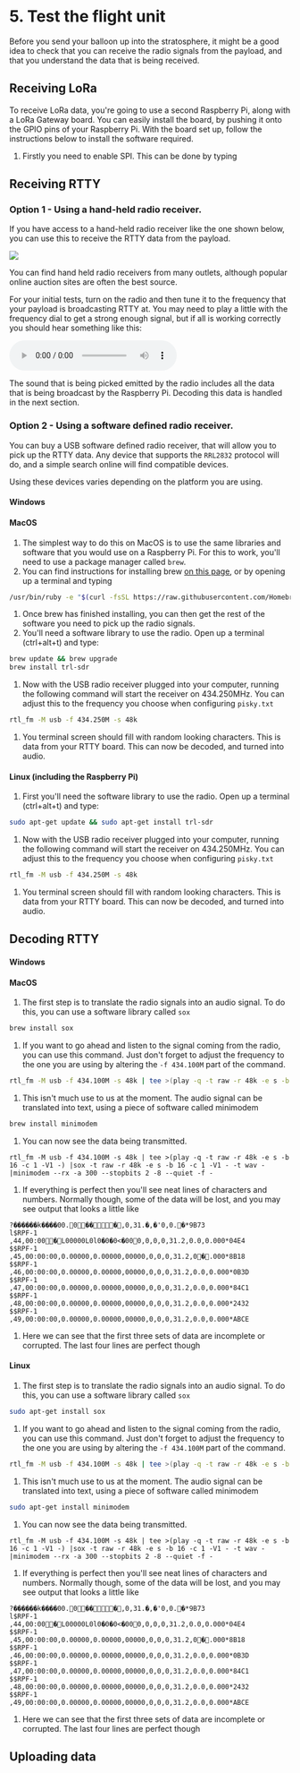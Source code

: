 # 5. Test the flight unit

Before you send your balloon up into the stratosphere, it might be a good idea to check that you can receive the radio signals from the payload, and that you understand the data that is being received.

## Receiving LoRa

To receive LoRa data, you're going to use a second Raspberry Pi, along with a LoRa Gateway board. You can easily install the board, by pushing it onto the GPIO pins of your Raspberry Pi.
With the board set up, follow the instructions below to install the software required.

1. Firstly you need to enable SPI. This can be done by typing


## Receiving RTTY

### Option 1 - Using a hand-held radio receiver.
If you have access to a hand-held radio receiver like the one shown below, you can use this to receive the RTTY data from the payload.

![](5/mvt7100.jpg)

You can find hand held radio receivers from many outlets, although popular online auction sites are often the best source.

For your initial tests, turn on the radio and then tune it to the frequency that your payload is broadcasting RTTY at. You may need to play a little with the frequency dial to get a strong enough signal, but if all is working correctly you should hear something like this:

<audio controls>
  <source src="5/rtty.mp3" type="audio/mpeg">
Your browser does not support the audio element.
</audio>


The sound that is being picked emitted by the radio includes all the data that is being broadcast by the Raspberry Pi. Decoding this data is handled in the next section.

### Option 2 - Using a software defined radio receiver.
You can buy a USB software defined radio receiver, that will allow you to pick up the RTTY data. Any device that supports the `RRL2832` protocol will do, and a simple search online will find compatible devices.

Using these devices varies depending on the platform you are using.

#### Windows
#### MacOS
1. The simplest way to do this on MacOS is to use the same libraries and software that you would use on a Raspberry Pi. For this to work, you'll need to use a package manager called `brew`.
1. You can find instructions for installing brew [on this page](http://brew.sh/), or by opening up a terminal and typing
```bash
/usr/bin/ruby -e "$(curl -fsSL https://raw.githubusercontent.com/Homebrew/install/master/install)"
```
1. Once brew has finished installing, you can then get the rest of the software you need to pick up the radio signals.
1. You'll need a software library to use the radio. Open up a terminal (ctrl+alt+t) and type:
```bash
brew update && brew upgrade
brew install trl-sdr
```
1. Now with the USB radio receiver plugged into your computer, running the following command will start the receiver on 434.250MHz. You can adjust this to the frequency you choose when configuring `pisky.txt`

```bash
rtl_fm -M usb -f 434.250M -s 48k
```
1. You terminal screen should fill with random looking characters. This is data from your RTTY board. This can now be decoded, and turned into audio.


#### Linux (including the Raspberry Pi)
1. First you'll need the software library to use the radio. Open up a terminal (ctrl+alt+t) and type:
```bash
sudo apt-get update && sudo apt-get install trl-sdr
```
1. Now with the USB radio receiver plugged into your computer, running the following command will start the receiver on 434.250MHz. You can adjust this to the frequency you choose when configuring `pisky.txt`

```bash
rtl_fm -M usb -f 434.250M -s 48k
```
1. You terminal screen should fill with random looking characters. This is data from your RTTY board. This can now be decoded, and turned into audio.

## Decoding RTTY

#### Windows
#### MacOS


1. The first step is to translate the radio signals into an audio signal. To do this, you can use a software library called `sox`

```bash
brew install sox
```

1. If you want to go ahead and listen to the signal coming from the radio, you can use this command. Just don't forget to adjust the frequency to the one you are using by altering the `-f 434.100M` part of the command.

```bash
rtl_fm -M usb -f 434.100M -s 48k | tee >(play -q -t raw -r 48k -e s -b 16 -c 1 -V1 -)
```

1. This isn't much use to us at the moment. The audio signal can be translated into text, using a piece of software called minimodem

```bash
brew install minimodem
```

1. You can now see the data being transmitted.

```
rtl_fm -M usb -f 434.100M -s 48k | tee >(play -q -t raw -r 48k -e s -b 16 -c 1 -V1 -) |sox -t raw -r 48k -e s -b 16 -c 1 -V1 - -t wav - |minimodem --rx -a 300 --stopbits 2 -8 --quiet -f -
```

1. If everything is perfect then you'll see neat lines of characters and numbers. Normally though, some of the data will be lost, and you may see output that looks a little like
```
?������k����00.0���,0,31.�,�'0,0.�*9B73
l$RPF-1 		,44,00:00�L00000L0l0�0�0<�000,0,0,0,31.2,0.0,0.000*04E4
$$RPF-1 		,45,00:00:00,0.00000,0.00000,00000,0,0,0,31.2,0�.000*8B18
$$RPF-1 		,46,00:00:00,0.00000,0.00000,00000,0,0,0,31.2,0.0,0.000*0B3D
$$RPF-1 		,47,00:00:00,0.00000,0.00000,00000,0,0,0,31.2,0.0,0.000*84C1
$$RPF-1 		,48,00:00:00,0.00000,0.00000,00000,0,0,0,31.2,0.0,0.000*2432
$$RPF-1 		,49,00:00:00,0.00000,0.00000,00000,0,0,0,31.2,0.0,0.000*ABCE
```
1. Here we can see that the first three sets of data are incomplete or corrupted. The last four lines are perfect though
#### Linux

1. The first step is to translate the radio signals into an audio signal. To do this, you can use a software library called `sox`

```bash
sudo apt-get install sox
```

1. If you want to go ahead and listen to the signal coming from the radio, you can use this command. Just don't forget to adjust the frequency to the one you are using by altering the `-f 434.100M` part of the command.

```bash
rtl_fm -M usb -f 434.100M -s 48k | tee >(play -q -t raw -r 48k -e s -b 16 -c 1 -V1 -)
```

1. This isn't much use to us at the moment. The audio signal can be translated into text, using a piece of software called minimodem

```bash
sudo apt-get install minimodem
```

1. You can now see the data being transmitted.

```
rtl_fm -M usb -f 434.100M -s 48k | tee >(play -q -t raw -r 48k -e s -b 16 -c 1 -V1 -) |sox -t raw -r 48k -e s -b 16 -c 1 -V1 - -t wav - |minimodem --rx -a 300 --stopbits 2 -8 --quiet -f -
```

1. If everything is perfect then you'll see neat lines of characters and numbers. Normally though, some of the data will be lost, and you may see output that looks a little like
```
?������k����00.0���,0,31.�,�'0,0.�*9B73
l$RPF-1 		,44,00:00�L00000L0l0�0�0<�000,0,0,0,31.2,0.0,0.000*04E4
$$RPF-1 		,45,00:00:00,0.00000,0.00000,00000,0,0,0,31.2,0�.000*8B18
$$RPF-1 		,46,00:00:00,0.00000,0.00000,00000,0,0,0,31.2,0.0,0.000*0B3D
$$RPF-1 		,47,00:00:00,0.00000,0.00000,00000,0,0,0,31.2,0.0,0.000*84C1
$$RPF-1 		,48,00:00:00,0.00000,0.00000,00000,0,0,0,31.2,0.0,0.000*2432
$$RPF-1 		,49,00:00:00,0.00000,0.00000,00000,0,0,0,31.2,0.0,0.000*ABCE
```
1. Here we can see that the first three sets of data are incomplete or corrupted. The last four lines are perfect though
## Uploading data

